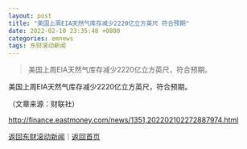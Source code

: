 ```yaml
---
layout: post
title: "美国上周EIA天然气库存减少2220亿立方英尺 符合预期"
date: 2022-02-10 23:35:48 +0800
categories: emnews
tags: 东财滚动新闻
---
```

> 美国上周EIA天然气库存减少2220亿立方英尺，符合预期。

<p>美国上周EIA天然气库存减少2220亿立方英尺，符合预期。</p><p class="em_media">（文章来源：财联社）</p>

<http://finance.eastmoney.com/news/1351,202202102272887974.html>

[返回东财滚动新闻](//finews.withounder.com/emnews/)｜[返回首页](//finews.withounder.com/)